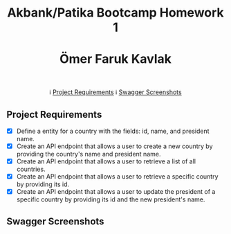 # 
<h1 align="center">Akbank/Patika Bootcamp Homework 1</h1>
<h1 align="center">Ömer Faruk Kavlak</h1><br>

 <p align="center">
  &#8505; <a href="#project-requirements">Project Requirements</a> 
  &#8505; <a href="#swagger-screenshots">Swagger Screenshots</a> 
</p>

## Project Requirements

- [x] Define a entity for a country with the fields: id, name, and president name.
- [x] Create an API endpoint that allows a user to create a new country by providing the country's name and president name.
- [x] Create an API endpoint that allows a user to retrieve a list of all countries.
- [x] Create an API endpoint that allows a user to retrieve a specific country by providing its id.
- [x] Create an API endpoint that allows a user to update the president of a specific country by providing its id and the new president's name.

## Swagger Screenshots

